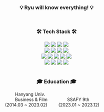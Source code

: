 ### <div align="center" >:bulb: Ryu will know everything! :bulb: </div>

<br>

### <div align="center" > 🛠 Tech Stack 🛠 </div>

<div align="center" > <img src="https://img.shields.io/badge/Java-FF7800?style=flat&logo=coffeescript&logoColor=white"/> <img src="https://img.shields.io/badge/Python-3776AB?style=flat&logo=Python&logoColor=white"/> <img src="https://img.shields.io/badge/Javascript-F7DF1E?style=flat&logo=Javascript&logoColor=white"/> <img src="https://img.shields.io/badge/Typescript-3178C6?style=flat&logo=Typescript&logoColor=white"/> </div>

<div align="center" ><img src="https://img.shields.io/badge/Springboot-6DB33F?style=flat&logo=Springboot&logoColor=white"/> <img src="https://img.shields.io/badge/Django-092E20?style=flat&logo=Django&logoColor=white"/> <img src="https://img.shields.io/badge/React-61DAFB?style=flat&logo=React&logoColor=white"/> <img src="https://img.shields.io/badge/Vue-4FC08D?style=flat&logo=Vue.js&logoColor=white"/> </div>

<div align="center" ><img src="https://img.shields.io/badge/MySQL-4479A1?style=flat&logo=MySQL&logoColor=white"/> <img src="https://img.shields.io/badge/Redis-DC382D?style=flat&logo=Redis&logoColor=white"/> <img src="https://img.shields.io/badge/Docker-2496ED?style=flat&logo=Docker&logoColor=white"/> <img src="https://img.shields.io/badge/Amazon EC2-FF9900?style=flat&logo=amazonec2&logoColor=white"/> <img src="https://img.shields.io/badge/Nginx-009639?style=flat&logo=Nginx&logoColor=white"/> </div>

<div align="center" ><img src="https://img.shields.io/badge/Github-181717?style=flat&logo=github&logoColor=white"/> <img src="https://img.shields.io/badge/Gitlab-FC6D26?style=flat&logo=gitlab&logoColor=white"/> <img src="https://img.shields.io/badge/Jira-0052CC?style=flat&logo=jira&logoColor=white"/> <img src="https://img.shields.io/badge/Slack-4A154B?style=flat&logo=slack&logoColor=white"/> 
</div>
<br>

### <div align="center" > 🎓 Education 🎓 </div>

<div align="center">
  Hanyang Univ.&nbsp;&nbsp;&nbsp;&nbsp;&nbsp;&nbsp;&nbsp;&nbsp;&nbsp;&nbsp;&nbsp;&nbsp;&nbsp;&nbsp;&nbsp;&nbsp;&nbsp;&nbsp;&nbsp;&nbsp;&nbsp;&nbsp;&nbsp;&nbsp;&nbsp;&nbsp;&nbsp;&nbsp;&nbsp;&nbsp;&nbsp;&nbsp;&nbsp;&nbsp;&nbsp;&nbsp;&nbsp;&nbsp;&nbsp;&nbsp;&nbsp;&nbsp;&nbsp;
  <br> 
  Business & Film &nbsp;&nbsp;&nbsp;&nbsp;&nbsp;&nbsp;&nbsp;&nbsp;&nbsp;&nbsp&nbsp;&nbsp;&nbsp;&nbsp; SSAFY 9th &nbsp;&nbsp;&nbsp;&nbsp;&nbsp;&nbsp;
</div>
<div align="center">
 (2014.03 ~ 2023.02) &nbsp;&nbsp;&nbsp;&nbsp;&nbsp;&nbsp;&nbsp; (2023.01 ~ 2023.12) &nbsp;&nbsp;&nbsp;&nbsp;&nbsp;&nbsp;
</div>

<br>
